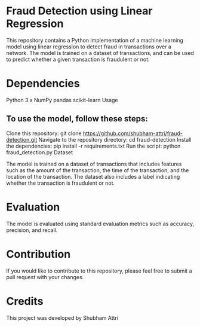 # Fraud Detection using Linear Regression

This repository contains a Python implementation of a machine learning model using linear regression to detect fraud in transactions over a network. The model is trained on a dataset of transactions, and can be used to predict whether a given transaction is fraudulent or not.

# Dependencies

Python 3.x
NumPy
pandas
scikit-learn
Usage

## To use the model, follow these steps:

Clone this repository: git clone https://github.com/shubham-attri/fraud-detection.git
Navigate to the repository directory: cd fraud-detection
Install the dependencies: pip install -r requirements.txt
Run the script: python fraud_detection.py
Dataset

The model is trained on a dataset of transactions that includes features such as the amount of the transaction, the time of the transaction, and the location of the transaction. The dataset also includes a label indicating whether the transaction is fraudulent or not. 

# Evaluation

The model is evaluated using standard evaluation metrics such as accuracy, precision, and recall.

# Contribution

If you would like to contribute to this repository, please feel free to submit a pull request with your changes.


# Credits

This project was developed by Shubham Attri
